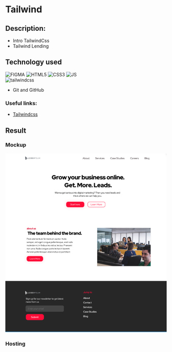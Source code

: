 # Tailwind
 
## Description:
- Intro TailwindCss
- Tailwind Lending

## Technology used

![FIGMA](https://img.shields.io/badge/Figma-F24E1E?style=for-the-badge&logo=figma&logoColor=white)
![HTML5](https://img.shields.io/badge/html5-%23E34F26.svg?style=for-the-badge&logo=html5&logoColor=white)
![CSS3](https://img.shields.io/badge/css3-%231572B6.svg?style=for-the-badge&logo=css3&logoColor=white) 
![JS](https://img.shields.io/badge/JS-JavaScript-blue?style=for-the-badge&logo=js&logoColor=white) </br>
<img src="https://www.vectorlogo.zone/logos/tailwindcss/tailwindcss-ar21.svg" alt="tailwindcss" width="100" height="60"/>
- Git and GitHub

### Useful links:
- [Tailwindcss](https://tailwindcss.com/)


## Result

### Mockup

<p align="center">
    <img src="./img/TailwindLending.png" width="800"/>
</p>

### Hosting

